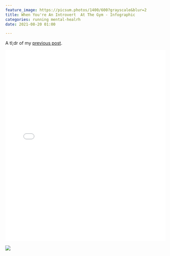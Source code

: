 ```yaml
---
feature_image: https://picsum.photos/1400/600?grayscale&blur=2
title: When You're An Introvert  At The Gym - Infographic
categories: running mental-healrh
date: 2021-08-20 01:00

---
```

A tl;dr of my [previous post](https://blog.thisispaddys.space/running/2021/08/18/and-when-you-re-up/ "When You're An Introvert At The Gym").

<embed src="files/Brochure.pdf" type="application/pdf" width="100%" height="600px" />

![](https://res.cloudinary.com/paddysplace/image/upload/v1629433824/infographic/beinganintrovert_jmdgfn.jpg)